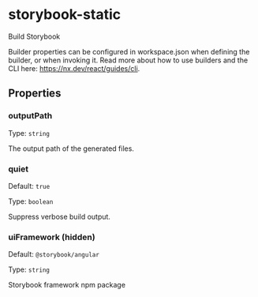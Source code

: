 # storybook-static

Build Storybook

Builder properties can be configured in workspace.json when defining the builder, or when invoking it.
Read more about how to use builders and the CLI here: https://nx.dev/react/guides/cli.

## Properties

### outputPath

Type: `string`

The output path of the generated files.

### quiet

Default: `true`

Type: `boolean`

Suppress verbose build output.

### uiFramework (**hidden**)

Default: `@storybook/angular`

Type: `string`

Storybook framework npm package

